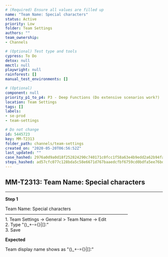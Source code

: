 ```yaml
---
# (Required) Ensure all values are filled up
name: "Team Name: Special characters"
status: Active
priority: Low
folder: Team Settings
authors: ""
team_ownership: 
- Channels

# (Optional) Test type and tools
cypress: To Do
detox: null
mmctl: null
playwright: null
rainforest: []
manual_test_environments: []

# (Optional)
component: null
priority_p1_to_p4: P3 - Deep Functions (Do extensive scenarios work?)
location: Team Settings
tags: []
labels: 
- se-prod
- team-settings

# Do not change
id: 5445723
key: MM-T2313
folder_path: channels/team-settings
created_on: "2020-05-20T06:56:52Z"
last_updated: ""
case_hashed: 2976a0d9a0d18f252824290c740171c0fcc1f58a63e4b9edd2a62b94faacd07712ff7db4e4778a539a5beef8c496f497
steps_hashed: ad57cfc077c128bda5c58e6671d767baaedcfbf6759cd0bdfa5ee76bd817894769d9f22ab6c48e405aa228bb5b727def
---
```


## MM-T2313: Team Name: Special characters

---

**Step 1**

Team Name: Special characters\
————————————————————————————\
1\. Team Settings -> General > Team Name -> Edit\
2\. Type "()\_+-={}|\[]:"\
3\. Save

**Expected**

Team display name shows as "()\_+-={}|\[]:"
